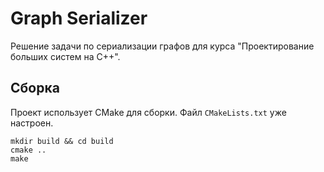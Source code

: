 # Graph Serializer

Решение задачи по сериализации графов для курса "Проектирование больших систем на C++".

## Сборка

Проект использует CMake для сборки. Файл `CMakeLists.txt` уже настроен.

```
mkdir build && cd build
cmake ..
make
```
